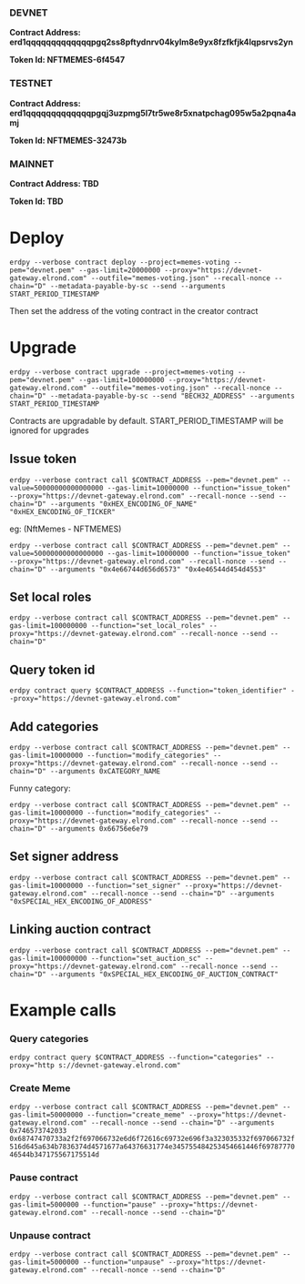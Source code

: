 ### DEVNET
**Contract Address: erd1qqqqqqqqqqqqqpgq2ss8pftydnrv04kylm8e9yx8fzfkfjk4lqpsrvs2yn**

**Token Id: NFTMEMES-6f4547**

### TESTNET
**Contract Address: erd1qqqqqqqqqqqqqpgqj3uzpmg5l7tr5we8r5xnatpchag095w5a2pqna4amj**

**Token Id: NFTMEMES-32473b**

### MAINNET
**Contract Address: TBD**

**Token Id: TBD**


# Deploy

`erdpy --verbose contract deploy --project=memes-voting --pem="devnet.pem" --gas-limit=20000000 --proxy="https://devnet-gateway.elrond.com" --outfile="memes-voting.json" --recall-nonce --chain="D" --metadata-payable-by-sc --send --arguments START_PERIOD_TIMESTAMP`

Then set the address of the voting contract in the creator contract

# Upgrade

`erdpy --verbose contract upgrade --project=memes-voting --pem="devnet.pem" --gas-limit=100000000 --proxy="https://devnet-gateway.elrond.com" --outfile="memes-voting.json" --recall-nonce --chain="D" --metadata-payable-by-sc --send "BECH32_ADDRESS" --arguments START_PERIOD_TIMESTAMP`

Contracts are upgradable by default. START_PERIOD_TIMESTAMP will be ignored for upgrades 

## Issue token
`erdpy --verbose contract call $CONTRACT_ADDRESS --pem="devnet.pem" --value=50000000000000000 --gas-limit=10000000 --function="issue_token" --proxy="https://devnet-gateway.elrond.com" --recall-nonce --send --chain="D" --arguments "0xHEX_ENCODING_OF_NAME" "0xHEX_ENCODING_OF_TICKER"`

eg: (NftMemes - NFTMEMES)

`erdpy --verbose contract call $CONTRACT_ADDRESS --pem="devnet.pem" --value=50000000000000000 --gas-limit=10000000 --function="issue_token" --proxy="https://devnet-gateway.elrond.com" --recall-nonce --send --chain="D" --arguments "0x4e66744d656d6573" "0x4e46544d454d4553"`

## Set local roles

`erdpy --verbose contract call $CONTRACT_ADDRESS --pem="devnet.pem" --gas-limit=100000000 --function="set_local_roles" --proxy="https://devnet-gateway.elrond.com" --recall-nonce --send --chain="D"`

## Query token id

`erdpy contract query $CONTRACT_ADDRESS --function="token_identifier" --proxy="https://devnet-gateway.elrond.com"`

## Add categories
`erdpy --verbose contract call $CONTRACT_ADDRESS --pem="devnet.pem" --gas-limit=10000000 --function="modify_categories" --proxy="https://devnet-gateway.elrond.com" --recall-nonce --send --chain="D" --arguments 0xCATEGORY_NAME`

Funny category:

`erdpy --verbose contract call $CONTRACT_ADDRESS --pem="devnet.pem" --gas-limit=10000000 --function="modify_categories" --proxy="https://devnet-gateway.elrond.com" --recall-nonce --send --chain="D" --arguments 0x66756e6e79`

## Set signer address
`erdpy --verbose contract call $CONTRACT_ADDRESS --pem="devnet.pem" --gas-limit=10000000 --function="set_signer" --proxy="https://devnet-gateway.elrond.com" --recall-nonce --send --chain="D" --arguments "0xSPECIAL_HEX_ENCODING_OF_ADDRESS"`

## Linking auction contract
`erdpy --verbose contract call $CONTRACT_ADDRESS --pem="devnet.pem" --gas-limit=100000000 --function="set_auction_sc" --proxy="https://devnet-gateway.elrond.com" --recall-nonce --send --chain="D" --arguments "0xSPECIAL_HEX_ENCODING_OF_AUCTION_CONTRACT"`

# Example calls

### Query categories
`erdpy contract query $CONTRACT_ADDRESS --function="categories" --proxy="http
s://devnet-gateway.elrond.com"`

### Create Meme
`erdpy --verbose contract call $CONTRACT_ADDRESS --pem="devnet.pem" --gas-limit=50000000 --function="create_meme" --proxy="https://devnet-gateway.elrond.com" --recall-nonce --send --chain="D" --arguments 0x746573742033 0x68747470733a2f2f697066732e6d6f72616c69732e696f3a323035332f697066732f516d645a634b7836374d4571677a64376631774e345755484253454661446f6978777046544b347175567175514d`

### Pause contract
`erdpy --verbose contract call $CONTRACT_ADDRESS --pem="devnet.pem" --gas-limit=5000000 --function="pause" --proxy="https://devnet-gateway.elrond.com" --recall-nonce --send --chain="D"`

### Unpause contract
`erdpy --verbose contract call $CONTRACT_ADDRESS --pem="devnet.pem" --gas-limit=5000000 --function="unpause" --proxy="https://devnet-gateway.elrond.com" --recall-nonce --send --chain="D"`
